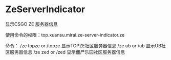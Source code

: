 # ZeServerIndicator
显示CSGO ZE 服务器信息

使用命令的权限：top.xuansu.mirai.ze-server-indicator.ze

命令：
/ze topze or /topze 显示TOPZE社区服务器信息
/ze ub or /ub       显示UB社区服务器信息
/ze zed or /zed     显示僵尸乐园社区服务器信息
